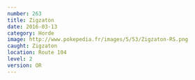 ```yaml
---
number: 263
title: Zigzaton
date: 2016-03-13
category: Horde
image: http://www.pokepedia.fr/images/5/53/Zigzaton-RS.png
caught: Zigzaton
location: Route 104
level: 2
version: OR
---
```

